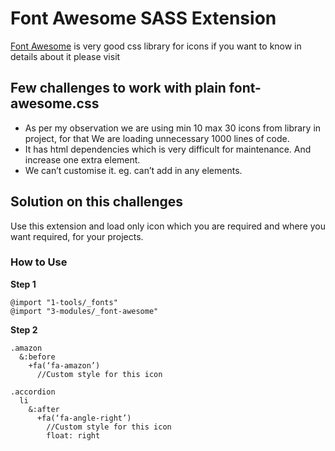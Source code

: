 # Font Awesome SASS Extension

[Font Awesome](http://fontawesome.io/) is very good css library for icons if you want to know in details about it please visit  

## Few challenges to work with plain font-awesome.css
- As per my observation we are using min 10 max 30 icons from library in project, for that We are loading unnecessary 1000 lines of code.
- It has html dependencies which is very difficult for maintenance. And increase one extra element. 
- We can’t customise it. eg. can’t add in any elements.

## Solution on this challenges 
Use this extension and load only icon which you are required and where you want required, for your projects.

### How to Use 

**Step 1**
```
@import "1-tools/_fonts"
@import "3-modules/_font-awesome"
```

**Step 2**
```
.amazon
  &:before
    +fa(‘fa-amazon’)
      //Custom style for this icon 

.accordion
  li
    &:after
      +fa(‘fa-angle-right’)
        //Custom style for this icon 
        float: right
```
